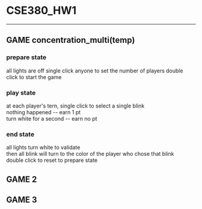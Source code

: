 # CSE380_HW1
---
## GAME concentration_multi(temp)
### prepare state
all lights are off
single click anyone to set the number of players
double click to start the game
### play state
at each player's tern, single click to select a single blink  
nothing happened -- earn 1 pt  
turn white for a second -- earn no pt
### end state
all lights turn white to validate  
then all blink will turn to the color of the player who chose that blink  
double click to reset to prepare state
## GAME 2
## GAME 3
